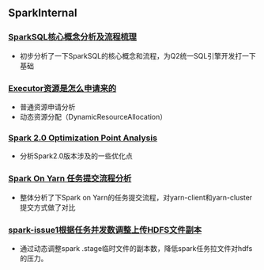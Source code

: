 ## SparkInternal

### [SparkSQL核心概念分析及流程梳理](https://github.com/alixGuo/SparkInternal/blob/master/SparkSQL%E6%A0%B8%E5%BF%83%E6%A6%82%E5%BF%B5%E5%8F%8A%E6%B5%81%E7%A8%8B%E6%A2%B3%E7%90%86.pdf)  
- 初步分析了一下SparkSQL的核心概念和流程，为Q2统一SQL引擎开发打一下基础  

### [Executor资源是怎么申请来的](https://github.com/alixGuo/SparkInternal/blob/master/Executor%E8%B5%84%E6%BA%90%E6%98%AF%E6%80%8E%E4%B9%88%E7%94%B3%E8%AF%B7%E6%9D%A5%E7%9A%84.md)
- 普通资源申请分析
- 动态资源分配（DynamicResourceAllocation）  

### [Spark 2.0 Optimization Point Analysis](https://github.com/alixGuo/SparkInternal/blob/master/spark%202.0%20Optimization%20Point%20Analysis%20.md)
- 分析Spark2.0版本涉及的一些优化点  

### [Spark On Yarn 任务提交流程分析](https://github.com/alixGuo/SparkInternal/blob/master/Spark%20On%20Yarn%20%E4%BB%BB%E5%8A%A1%E6%8F%90%E4%BA%A4%E6%B5%81%E7%A8%8B%E5%88%86%E6%9E%90.pdf)  
- 整体分析了下Spark on Yarn的任务提交流程，对yarn-client和yarn-cluster提交方式做了对比  

### [spark-issue1根据任务并发数调整上传HDFS文件副本](https://github.com/alixGuo/SparkInternal/blob/master/%5Bspark-issue1%5D%E6%A0%B9%E6%8D%AE%E4%BB%BB%E5%8A%A1%E5%B9%B6%E5%8F%91%E6%95%B0%E8%B0%83%E6%95%B4%E4%B8%8A%E4%BC%A0HDFS%E6%96%87%E4%BB%B6%E5%89%AF%E6%9C%AC%E6%95%B0.md)  
- 通过动态调整spark .stage临时文件的副本数，降低spark任务拉文件对hdfs的压力。  
